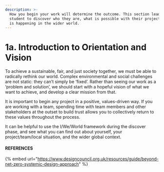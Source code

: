 ```yaml
---
description: >-
  How you begin your work will determine the outcome. This section leads the
  student to discover who they are, what is possible with their project and what
  is happening in the wider world.
---
```


# 1a. Introduction to Orientation and Vision

To achieve a sustainable, fair, and just society together, we must be able to radically rethink our world. Complex environmental and social challenges are not static: they can’t simply be ‘fixed’. Rather than seeing our work as a ‘problem and solution’, we should start with a hopeful vision of what we want to achieve, and develop a clear mission from that.

It is important to begin any project in a positive, values-driven way. If you are working with a team, spending time with team members and other stakeholders at the outset to build trust allows you to collectively return to these values throughout the process.

It can be helpful to use the I/We/World framework during the discover phase, and see what you can find out about yourself, your project/team/local situation, and the wider global context.



#### REFERENCES

{% embed url="https://www.designcouncil.org.uk/resources/guide/beyond-net-zero-systemic-design-approach" %}

